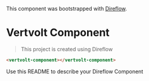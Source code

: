 This component was bootstrapped with [Direflow](https://direflow.io).

# Vertvolt Component
> This project is created using Direflow

```html
<vertvolt-component></vertvolt-component>
```

Use this README to describe your Direflow Component